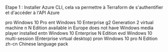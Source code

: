 Etape 1 : Installer Azure CLI, cela va permettre à Terraform de s'authentifier et d'accéder à l'API Azure

pro Windows 10 Pro
ent Windows 10 Enterprise
g2 Generation 2 virtual machine
n N Edition available in Europe does not have Windows media player installed
entn Windows 10 Enterprise N Edition
evd Windows 10 multi-session (Enterprise virtual desktop)
pron Windows 10 pro N Edition
zh-cn Chinese language pack
